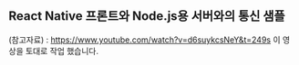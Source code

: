 ## React Native 프론트와 Node.js용 서버와의 통신 샘플

(참고자료) : https://www.youtube.com/watch?v=d6suykcsNeY&t=249s
이 영상을 토대로 작업 했습니다.